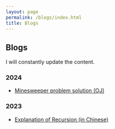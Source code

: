 ```yaml
---
layout: page
permalink: /blogs/index.html
title: Blogs
---
```


## Blogs

I will constantly update the content.

### 2024

- [Minesweeper problem solution (OJ)](https://baichengdanny.github.io/blogs/Minesweeper/)

### 2023

- [Explanation of Recursion (in Chinese)](https://baichengdanny.github.io/blogs/Recursion/)

<br>
